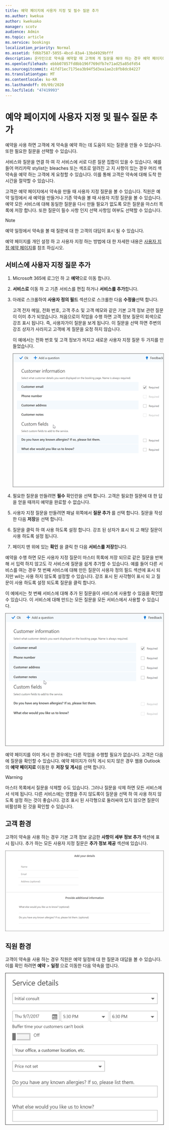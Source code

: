 ```yaml
---
title: 예약 페이지에 사용자 지정 및 필수 질문 추가
ms.author: kwekua
author: kwekuako
manager: scotv
audience: Admin
ms.topic: article
ms.service: bookings
localization_priority: Normal
ms.assetid: fd6b7587-5055-4bcd-83a4-13bd4929bfff
description: 온라인으로 약속을 예약할 때 고객에 게 질문을 해야 하는 경우 예약 페이지에 사용자 지정 질문 및 필수 질문을 추가할 수 있습니다.
ms.openlocfilehash: ebbb07857fd8bb196f769dfb7e71ad25a85dfd54
ms.sourcegitcommit: 41fd71ec7175ea3b94f5d3ea1ae2c8fb8dc84227
ms.translationtype: MT
ms.contentlocale: ko-KR
ms.lasthandoff: 09/09/2020
ms.locfileid: "47419993"
---
```

# <a name="add-custom-and-required-questions-to-the-booking-page"></a>예약 페이지에 사용자 지정 및 필수 질문 추가

예약을 사용 하면 고객에 게 약속을 예약 하는 데 도움이 되는 질문을 만들 수 있습니다. 또한 필요한 질문을 선택할 수 있습니다.

서비스와 질문을 연결 하 여 각 서비스에 서로 다른 질문 집합이 있을 수 있습니다. 예를 들어 머리카락 stylist는 bleaches 또는 색조로 알려진 고 지 사항이 있는 경우 머리 색 약속을 예약 하는 고객에 게 요청할 수 있습니다. 이를 통해 고객은 약속에 대해 도착 한 시간을 절약할 수 있습니다.

고객은 예약 페이지에서 약속을 만들 때 사용자 지정 질문을 볼 수 있습니다. 직원은 예약 일정에서 새 예약을 만들거나 기존 약속을 볼 때 사용자 지정 질문을 볼 수 있습니다. 예약 모든 서비스에 대해 동일한 질문을 다시 만들 필요가 없도록 모든 질문을 마스터 목록에 저장 합니다. 또한 질문이 필수 사항 인지 선택 사항임 여부도 선택할 수 있습니다.

> [!NOTE]
> 예약 일정에서 약속을 볼 때 질문에 대 한 고객의 대답이 표시 될 수 있습니다.

예약 페이지를 개인 설정 하 고 사용자 지정 하는 방법에 대 한 자세한 내용은 [사용자 지정 예약 페이지](customize-booking-page.md)를 참조 하십시오.

## <a name="add-custom-questions-to-your-services"></a>서비스에 사용자 지정 질문 추가

1. Microsoft 365에 로그인 하 고 **예약**으로 이동 합니다.

1. **서비스로** 이동 하 고 기존 서비스를 편집 하거나 **서비스를 추가**합니다.

1. 아래로 스크롤하여 **사용자 정의 필드** 섹션으로 스크롤한 다음 **수정을**선택 합니다.

   고객 전자 메일, 전화 번호, 고객 주소 및 고객 메모와 같은 기본 고객 정보 관련 질문이 이미 추가 되었습니다. 처음으로이 작업을 수행 하면 고객 정보 질문이 회색으로 강조 표시 됩니다. 즉, 사용자가이 질문을 보게 됩니다. 이 질문을 선택 하면 주변의 강조 상자가 사라지고 고객에 게 질문을 요청 하지 않습니다.

   이 예에서는 전화 번호 및 고객 정보가 꺼지고 새로운 사용자 지정 질문 두 가지를 만들었습니다.

   ![사용자 지정 질문 화면 이미지](../media/bookings-questions-custom-fields.png)

1. 필요한 질문을 만들려면 **필수** 확인란을 선택 합니다. 고객은 필요한 질문에 대 한 답을 얻을 때까지 예약을 완료할 수 없습니다.

1. 사용자 지정 질문을 만들려면 패널 위쪽에서 **질문 추가** 를 선택 합니다. 질문을 작성 한 다음 **저장**을 선택 합니다.

1. 질문을 클릭 하 여 사용 하도록 설정 합니다. 강조 된 상자가 표시 되 고 해당 질문이 사용 하도록 설정 됩니다.

1. 페이지 맨 위에 있는 **확인** 을 클릭 한 다음 **서비스를 저장**합니다.

예약을 수행 하면 모든 사용자 지정 질문이 마스터 목록에 저장 되므로 같은 질문을 반복 해 서 입력 하지 않고도 각 서비스에 질문을 쉽게 추가할 수 있습니다. 예를 들어 다른 서비스를 여는 경우 첫 번째 서비스에 대해 만든 질문이 사용자 정의 필드 섹션에 표시 되지만 wil는 사용 하지 않도록 설정할 수 있습니다. 강조 표시 된 사각형이 표시 되 고 질문이 사용 하도록 설정 되도록 질문을 클릭 합니다.

이 예에서는 첫 번째 서비스에 대해 추가 된 질문을이 서비스에 사용할 수 있음을 확인할 수 있습니다. 이 서비스에 대해 만드는 모든 질문을 모든 서비스에서 사용할 수 있습니다.

   ![여러 서비스에 대해 표시 되는 질문 이미지](../media/bookings-questions-services.png)

예약 페이지를 이미 게시 한 경우에는 다른 작업을 수행할 필요가 없습니다. 고객은 다음에 질문을 확인할 수 있습니다. 예약 페이지가 아직 게시 되지 않은 경우 웹용 Outlook의 **예약 페이지로** 이동한 후 **저장 및 게시**를 선택 합니다.

> [!WARNING]
> 마스터 목록에서 질문을 삭제할 수도 있습니다. 그러나 질문을 삭제 하면 모든 서비스에서 삭제 됩니다. 다른 서비스에는 영향을 주지 않도록이 질문을 선택 하 여 사용 하지 않도록 설정 하는 것이 좋습니다. 강조 표시 된 사각형으로 둘러싸여 있지 않으면 질문이 비활성화 된 것을 확인할 수 있습니다.

## <a name="customer-experience"></a>고객 환경

고객이 약속을 사용 하는 경우 기본 고객 정보 궁금한 **사항이 세부 정보 추가** 섹션에 표시 됩니다. 추가 하는 모든 사용자 지정 질문은 **추가 정보 제공** 섹션에 있습니다.

![질문이 사용 되는 경우 고객이 보게 되는 항목의 이미지](../media/bookings-questions-customer.png)

## <a name="staff-experience"></a>직원 환경

고객이 약속을 사용 하는 경우 직원은 예약 일정에 대 한 질문과 대답을 볼 수 있습니다. 이를 확인 하려면 **예약** \> **일정** 으로 이동한 다음 약속을 엽니다.

![질문이 사용 하도록 설정 된 경우 직원에 게 표시 되는 항목의 이미지](../media/bookings-questions-staff.png)
